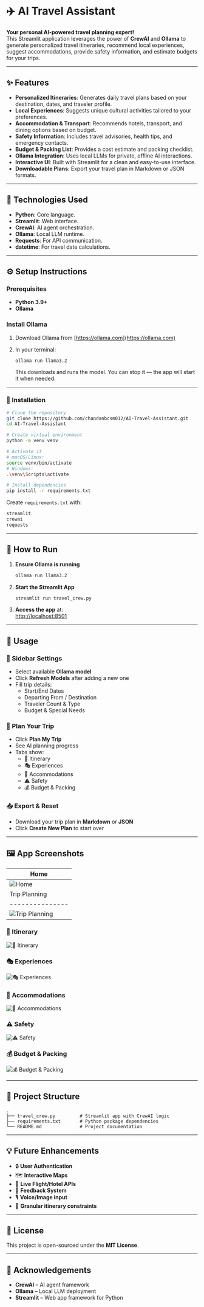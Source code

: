 # ✈️ AI Travel Assistant

**Your personal AI-powered travel planning expert!**  
This Streamlit application leverages the power of **CrewAI** and **Ollama** to generate personalized travel itineraries, recommend local experiences, suggest accommodations, provide safety information, and estimate budgets for your trips.

---

## ✨ Features

- **Personalized Itineraries**: Generates daily travel plans based on your destination, dates, and traveler profile.
- **Local Experiences**: Suggests unique cultural activities tailored to your preferences.
- **Accommodation & Transport**: Recommends hotels, transport, and dining options based on budget.
- **Safety Information**: Includes travel advisories, health tips, and emergency contacts.
- **Budget & Packing List**: Provides a cost estimate and packing checklist.
- **Ollama Integration**: Uses local LLMs for private, offline AI interactions.
- **Interactive UI**: Built with Streamlit for a clean and easy-to-use interface.
- **Downloadable Plans**: Export your travel plan in Markdown or JSON formats.

---

## 🚀 Technologies Used

- **Python**: Core language.
- **Streamlit**: Web interface.
- **CrewAI**: AI agent orchestration.
- **Ollama**: Local LLM runtime.
- **Requests**: For API communication.
- **datetime**: For travel date calculations.

---

## ⚙️ Setup Instructions

### Prerequisites

- **Python 3.9+**
- **Ollama**

### Install Ollama

1. Download Ollama from [https://ollama.com](https://ollama.com)
2. In your terminal:

   ```bash
   ollama run llama3.2
   ```

   This downloads and runs the model. You can stop it — the app will start it when needed.

---

### 🔧 Installation

```bash
# Clone the repository
git clone https://github.com/chandanbcsm012/AI-Travel-Assistant.git
cd AI-Travel-Assistant

# Create virtual environment
python -m venv venv

# Activate it
# macOS/Linux:
source venv/bin/activate
# Windows:
.\venv\Scripts\activate

# Install dependencies
pip install -r requirements.txt
```

Create `requirements.txt` with:

```txt
streamlit
crewai
requests
```

---

## 🏃 How to Run

1. **Ensure Ollama is running**

   ```bash
   ollama run llama3.2
   ```

2. **Start the Streamlit App**

   ```bash
   streamlit run travel_crew.py
   ```

3. **Access the app** at:  
   [http://localhost:8501](http://localhost:8501)

---

## 📝 Usage

### 🔧 Sidebar Settings

- Select available **Ollama model**
- Click **Refresh Models** after adding a new one
- Fill trip details:
  - Start/End Dates
  - Departing From / Destination
  - Traveler Count & Type
  - Budget & Special Needs

### 🧠 Plan Your Trip

- Click **Plan My Trip**
- See AI planning progress
- Tabs show:
  - 📅 Itinerary
  - 🎭 Experiences
  - 🏨 Accommodations
  - ⚠️ Safety
  - 💰 Budget & Packing

### 📥 Export & Reset

- Download your trip plan in **Markdown** or **JSON**
- Click **Create New Plan** to start over

---

## 🖼️ App Screenshots

| Home |
|------|
| ![Home](./home_page.png) |
| Trip Planning |
|---------------|
| ![Trip Planning](./trip_planning.png) |

### 📅 Itinerary

![📅 Itinerary](Itinerary.png)

### 🎭 Experiences

![🎭 Experiences](Experiences.png)

### 🏨 Accommodations

![🏨 Accommodations](Accommodations.png)

### ⚠️ Safety

![⚠️ Safety](Safety.png)

### 💰 Budget & Packing

![💰 Budget & Packing](Budget_and_Estimate.png)

---

## 📂 Project Structure

```
.
├── travel_crew.py         # Streamlit app with CrewAI logic
├── requirements.txt       # Python package dependencies
└── README.md              # Project documentation
```

---

## 💡 Future Enhancements

- 🔒 **User Authentication**
- 🗺️ **Interactive Maps**
- 🔄 **Live Flight/Hotel APIs**
- 🧠 **Feedback System**
- 🎙️ **Voice/Image input**
- 🧭 **Granular itinerary constraints**

---

## 📄 License

This project is open-sourced under the **MIT License**.

---

## 🙏 Acknowledgements

- **CrewAI** – AI agent framework  
- **Ollama** – Local LLM deployment  
- **Streamlit** – Web app framework for Python